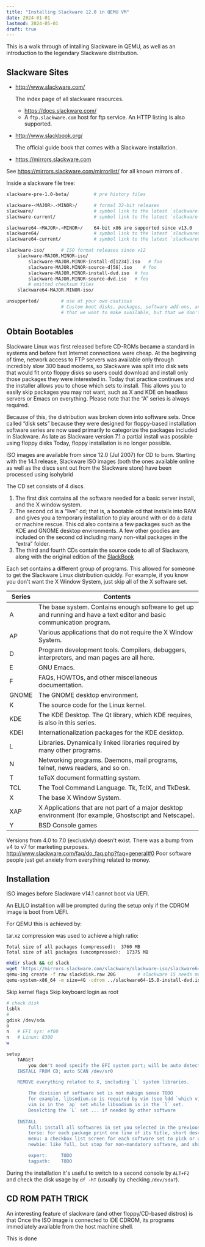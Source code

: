 ```yaml
---
title: "Installing Slackware 12.0 in QEMU VM"
date: 2024-01-01
lastmod: 2024-05-01
draft: true
---
```


This is a walk through of intalling Slackware in QEMU, as well as an introduction to the legendary Slackware distribution.

## Slackware Sites

- http://www.slackware.com/

    The index page of all slackware resources.

    - https://docs.slackware.com/
    - A `ftp.slackware.com` host for ftp service. An HTTP listing is also supported.

- http://www.slackbook.org/

    The official guide book that comes with a Slackware installation.

- https://mirrors.slackware.com


See https://mirrors.slackware.com/mirrorlist/ for all known mirrors of .

Inside a slackware file tree:

```sh
slackware-pre-1.0-beta/	        # pre history files

slackware-<MAJOR>.<MINOR>/      # formal 32-bit releases
slackware/                      # symbol link to the latest `slackware-<MAJOR>.<MINOR>/`
slackware-current/              # symbol link to the latest `slackware-<MAJOR>.<MINOR>/`

slackware64-<MAJOR>.<MINOR>/	64-bit x86 are supported since v13.0
slackware64/	                # symbol link to the latest `slackware64-<MAJOR>.<MINOR>/`
slackware64-current/            # symbol link to the latest `slackware64-<MAJOR>.<MINOR>/`

slackware-iso/      # ISO format releases since v12
	slackware-MAJOR.MINOR-iso/
        slackware-MAJOR.MINOR-install-d[1234].iso   # foo
        slackware-MAJOR.MINOR-source-d[56].iso    # foo
        slackware-MAJOR.MINOR-install-dvd.iso  # foo
        slackware-MAJOR.MINOR-source-dvd.iso   # foo
        # omitted checksum files 
	slackware64-MAJOR.MINOR-iso/

unsupported/        # use at your own cautious
                    # Custom boot disks, packages, software add-ons, and other such enhancements
                    # that we want to make available, but that we don't want to support.  :)
```


## Obtain Bootables

Slackware Linux was first released before CD-ROMs became a standard in systems and before fast Internet connections were cheap.
At the beginning of time, network access to FTP servers was available only through incredibly slow 300 baud modems, so Slackware was split into disk sets that would fit onto floppy disks so users could download and install only those packages they were interested in. Today that practice continues and the installer allows you to chose which sets to install. This allows you to easily skip packages you may not want, such as X and KDE on headless servers or Emacs on everything. Please note that the “A” series is always required.


Because of this, the distribution was broken down into software sets.
Once called “disk sets” because they were designed for floppy-based installation
software series are now used primarily to categorize the packages included in Slackware.
As late as Slackware version 7.1 a partial install was possible using floppy disks
Today, floppy installation is no longer possible.

ISO images are available from since 12.0 (Jul 2007) for CD to burn.
Starting with the 14.1 release, Slackware ISO images (both the ones available online as well as the discs sent out from the Slackware store) have been processed using isohybrid

The CD set consists of 4 discs.
1. The first disk contains all the software needed for a basic server install, and the X window system.
2. The second cd is a “live” cd; that is, a bootable cd that installs into RAM and gives you a temporary installation to play around with or do a data or machine rescue. This cd also contains a few packages such as the KDE and GNOME desktop environments. A few other goodies are included on the second cd including many non-vital packages in the “extra” folder.
3. The third and fourth CDs contain the source code to all of Slackware, along with the original edition of the [SlackBook](http://www.slackbook.org/)

Each set contains a different group of programs. This allowed for someone to get the Slackware Linux distribution quickly. For example, if you know you don't want the X Window System, just skip all of the X software set.


| Series | Contents                                                                                                                |
|--------|-------------------------------------------------------------------------------------------------------------------------|
| A      | The base system. Contains enough software to get up and running and have a text editor and basic communication program. |
| AP     | Various applications that do not require the X Window System.                                                           |
| D      | Program development tools. Compilers, debuggers, interpreters, and man pages are all here.                              |
| E      | GNU Emacs.                                                                                                              |
| F      | FAQs, HOWTOs, and other miscellaneous documentation.                                                                    |
| GNOME  | The GNOME desktop environment.                                                                                          |
| K      | The source code for the Linux kernel.                                                                                   |
| KDE    | The KDE Desktop. The Qt library, which KDE requires, is also in this series.                                            |
| KDEI   | Internationalization packages for the KDE desktop.                                                                      |
| L      | Libraries. Dynamically linked libraries required by many other programs.                                                |
| N      | Networking programs. Daemons, mail programs, telnet, news readers, and so on.                                           |
| T      | teTeX document formatting system.                                                                                       |
| TCL    | The Tool Command Language. Tk, TclX, and TkDesk.                                                                        |
| X      | The base X Window System.                                                                                               |
| XAP    | X Applications that are not part of a major desktop environment (for example, Ghostscript and Netscape).                |
| Y      | BSD Console games                                                                                                       |


Versions from 4.0 to 7.0 (exclusivly) doesn't exist.
There was a bump from v4 to v7 for marketing purposes.
http://www.slackware.com/faq/do_faq.php?faq=general#0
Poor software people just get anxiety from everything related to money.

## Installation

ISO images before Slackware v14.1 cannot boot via UEFI.

An ELILO installtion will be prompted during the setup only if the CDROM image is boot from UEFI.

For QEMU this is achieved by:

tar.xz compression was used to achieve a high ratio:

```
Total size of all packages (compressed):  3760 MB
Total size of all packages (uncompressed):  17375 MB
```

```sh
mkdir slack && cd slack
wget 'https://mirrors.slackware.com/slackware/slackware-iso/slackware64-15.0-iso/slackware64-15.0-install-dvd.iso'
qemu-img create -f raw slackdisk.raw 20G        # slackware 15 needs more than 17 GiB
qemu-system-x86_64 -m size=4G -cdrom ../slackware64-15.0-install-dvd.iso -boot order=d -drive file=./slackdis.raw,format=raw -drive ip=fpslash
```

Skip kernel flags
Skip keyboard
login as root
```sh
# check disk
lsblk
#
gdisk /dev/sda
o
n   # EFI sys: ef00
n   # Linux: 8300
w

setup
    TARGET
        you don't need specify the EFI system part; will be auto detect
    INSTALL FROM CD; auto SCAN /dev/sr0

    REMOVE everything related to X, including `L` system libraries.

        The division of software set is not makign sense TODO
        for example, libsodium.so is required by vim (see ldd `which vim`). 
        vim is in the `ap` set while libsodium is in the `l` set.
        Deselcting the `L` set ... if needed by other software
    
    INSTALL
        full: install all softwares in set you selected in the previous SELECT screen, with a cursee dialog shortly appears for each package
        terse: for each package print one line of its title, short description and size
        menu: a checkbox list screen for each software set to pick or unpick individual software ; then install
        newbie: like full, but stop for non-mandatory software, and show a few options asking the user to install or not.

        expert:     TODO
        tagpath:    TODO
```

During the installation it's useful to switch to a second console by `ALT+F2` and check the disk usage by `df -hT` (usually by checking `/dev/sda?`).

## CD ROM PATH TRICK

An interesting feature of slackware (and other floppy/CD-based distros) is that 
Once the ISO image is connected to IDE CDROM, its programs immediately available from the host machine shell.

This is done